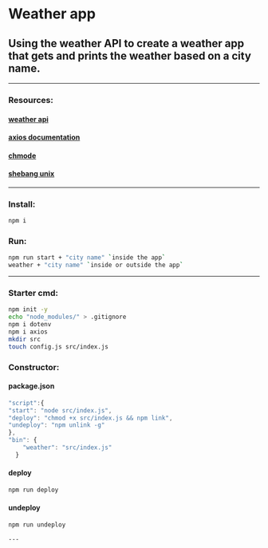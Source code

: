 # Weather app
## Using the weather API to create a weather app that gets and prints the weather based on a city name.
---
### Resources:
#### [weather api](https://www.weatherapi.com/)
#### [axios documentation](https://www.npmjs.com/package/axios)
#### [chmode](https://www.computerhope.com/unix/uchmod.htm)
#### [shebang unix](https://wiki.ubuntuusers.de/Shebang_f%C3%BCr_Shellskripte/)
---
### Install:
```bash
npm i
```
### Run:
```bash
npm run start + "city name" `inside the app`
weather + "city name" `inside or outside the app`
```
---
### Starter cmd:
```bash
npm init -y
echo "node_modules/" > .gitignore
npm i dotenv
npm i axios
mkdir src
touch config.js src/index.js
```

### Constructor:
#### package.json
```javascript
"script":{
"start": "node src/index.js",
"deploy": "chmod +x src/index.js && npm link",
"undeploy": "npm unlink -g"
},
"bin": {
    "weather": "src/index.js"
  }
```
#### deploy
```bash
npm run deploy
```
#### undeploy
```bash
npm run undeploy

---
